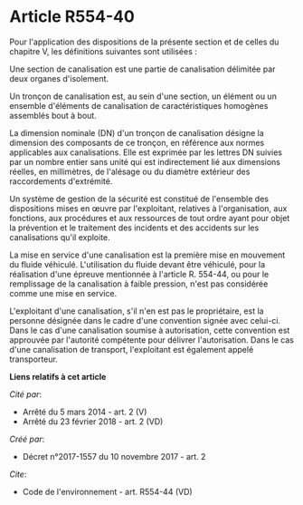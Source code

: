 # Article R554-40

Pour l'application des dispositions de la présente section et de celles du chapitre V, les définitions suivantes sont
utilisées : 

Une section de canalisation est une partie de canalisation délimitée par deux organes d'isolement. 

Un tronçon de canalisation est, au sein d'une section, un élément ou un ensemble d'éléments de canalisation de
caractéristiques homogènes assemblés bout à bout. 

La dimension nominale (DN) d'un tronçon de canalisation désigne la dimension des composants de ce tronçon, en référence aux
normes applicables aux canalisations. Elle est exprimée par les lettres DN suivies par un nombre entier sans unité qui est
indirectement lié aux dimensions réelles, en millimètres, de l'alésage ou du diamètre extérieur des raccordements
d'extrémité. 

Un système de gestion de la sécurité est constitué de l'ensemble des dispositions mises en œuvre par l'exploitant, relatives
à l'organisation, aux fonctions, aux procédures et aux ressources de tout ordre ayant pour objet la prévention et le
traitement des incidents et des accidents sur les canalisations qu'il exploite. 

La mise en service d'une canalisation est la première mise en mouvement du fluide véhiculé. L'utilisation du fluide devant
être véhiculé, pour la réalisation d'une épreuve mentionnée à l'article R. 554-44, ou pour le remplissage de la canalisation
à faible pression, n'est pas considérée comme une mise en service. 

L'exploitant d'une canalisation, s'il n'en est pas le propriétaire, est la personne désignée dans le cadre d'une convention
signée avec celui-ci. Dans le cas d'une canalisation soumise à autorisation, cette convention est approuvée par l'autorité
compétente pour délivrer l'autorisation. Dans le cas d'une canalisation de transport, l'exploitant est également appelé
transporteur.

**Liens relatifs à cet article**

_Cité par_:

  - Arrêté du 5 mars 2014 - art. 2 (V)
  - Arrêté du 23 février 2018 - art. 2 (VD)

_Créé par_:

  - Décret n°2017-1557 du 10 novembre 2017 - art. 2

_Cite_:

  - Code de l'environnement - art. R554-44 (VD)

